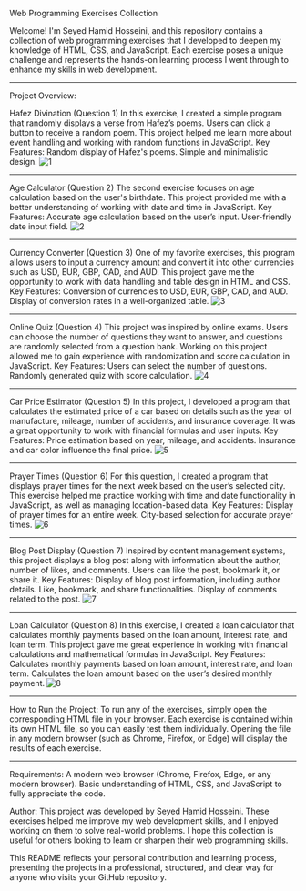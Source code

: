 Web Programming Exercises Collection

Welcome! I'm Seyed Hamid Hosseini, and this repository contains a collection of web programming exercises that I developed to deepen my knowledge of HTML, CSS, and JavaScript. Each exercise poses a unique challenge and represents the hands-on learning process I went through to enhance my skills in web development.

---------------------------------------------------
Project Overview:

Hafez Divination (Question 1)
In this exercise, I created a simple program that randomly displays a verse from Hafez’s poems. Users can click a button to receive a random poem. This project helped me learn more about event handling and working with random functions in JavaScript.
Key Features:
Random display of Hafez's poems.
Simple and minimalistic design.
![1](https://github.com/user-attachments/assets/198d171d-95a4-426f-aa80-b086262ca566)

---------------------------------------------------

Age Calculator (Question 2)
The second exercise focuses on age calculation based on the user's birthdate. This project provided me with a better understanding of working with date and time in JavaScript.
Key Features:
Accurate age calculation based on the user’s input.
User-friendly date input field.
![2](https://github.com/user-attachments/assets/b67e0f7c-5094-4869-ac19-7df50510f4a6)

---------------------------------------------------

Currency Converter (Question 3)
One of my favorite exercises, this program allows users to input a currency amount and convert it into other currencies such as USD, EUR, GBP, CAD, and AUD. This project gave me the opportunity to work with data handling and table design in HTML and CSS.
Key Features:
Conversion of currencies to USD, EUR, GBP, CAD, and AUD.
Display of conversion rates in a well-organized table.
![3](https://github.com/user-attachments/assets/372f3b2c-b679-4d8e-b568-2dc8d52142c6)

---------------------------------------------------

Online Quiz (Question 4)
This project was inspired by online exams. Users can choose the number of questions they want to answer, and questions are randomly selected from a question bank. Working on this project allowed me to gain experience with randomization and score calculation in JavaScript.
Key Features:
Users can select the number of questions.
Randomly generated quiz with score calculation.
![4](https://github.com/user-attachments/assets/9fa51518-e930-46da-95ae-9a97e07ba6dd)

---------------------------------------------------

Car Price Estimator (Question 5)
In this project, I developed a program that calculates the estimated price of a car based on details such as the year of manufacture, mileage, number of accidents, and insurance coverage. It was a great opportunity to work with financial formulas and user inputs.
Key Features:
Price estimation based on year, mileage, and accidents.
Insurance and car color influence the final price.
![5](https://github.com/user-attachments/assets/a2a56643-0c24-4159-967f-2622c74fa633)

---------------------------------------------------

Prayer Times (Question 6)
For this question, I created a program that displays prayer times for the next week based on the user’s selected city. This exercise helped me practice working with time and date functionality in JavaScript, as well as managing location-based data.
Key Features:
Display of prayer times for an entire week.
City-based selection for accurate prayer times.
![6](https://github.com/user-attachments/assets/7703493c-a339-4f0a-9442-42cb6dd2e160)

---------------------------------------------------

Blog Post Display (Question 7)
Inspired by content management systems, this project displays a blog post along with information about the author, number of likes, and comments. Users can like the post, bookmark it, or share it.
Key Features:
Display of blog post information, including author details.
Like, bookmark, and share functionalities.
Display of comments related to the post.
![7](https://github.com/user-attachments/assets/83bf7378-cc7b-4892-9c84-01adeef6159e)

---------------------------------------------------

Loan Calculator (Question 8)
In this exercise, I created a loan calculator that calculates monthly payments based on the loan amount, interest rate, and loan term. This project gave me great experience in working with financial calculations and mathematical formulas in JavaScript.
Key Features:
Calculates monthly payments based on loan amount, interest rate, and loan term.
Calculates the loan amount based on the user’s desired monthly payment.
![8](https://github.com/user-attachments/assets/92d4aa7a-40aa-453c-9ac2-076713d6008e)

---------------------------------------------------

How to Run the Project:
To run any of the exercises, simply open the corresponding HTML file in your browser. Each exercise is contained within its own HTML file, so you can easily test them individually. Opening the file in any modern browser (such as Chrome, Firefox, or Edge) will display the results of each exercise.

---------------------------------------------------

Requirements:
A modern web browser (Chrome, Firefox, Edge, or any modern browser).
Basic understanding of HTML, CSS, and JavaScript to fully appreciate the code.


Author:
This project was developed by Seyed Hamid Hosseini. These exercises helped me improve my web development skills, and I enjoyed working on them to solve real-world problems. I hope this collection is useful for others looking to learn or sharpen their web programming skills.

This README reflects your personal contribution and learning process, presenting the projects in a professional, structured, and clear way for anyone who visits your GitHub repository.
